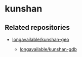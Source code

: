 # kunshan

## Related repositories

- [longavailable/kunshan-geo](https://github.com/longavailable/kunshan-geo)

	- [longavailable/kunshan-gdb](https://github.com/longavailable/kunshan-gdb)